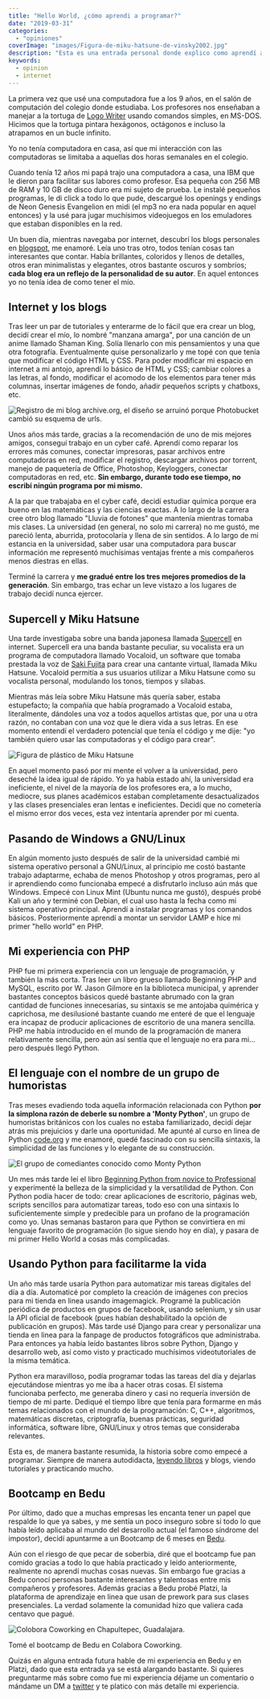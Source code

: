 ```yaml
---
title: "Hello World, ¿cómo aprendi a programar?"
date: "2019-03-31"
categories: 
  - "opiniones"
coverImage: "images/Figura-de-miku-hatsune-de-vinsky2002.jpg"
description: "Esta es una entrada personal donde explico como aprendí a programar por primera vez, primero en PHP y mis primeros contactos con Python."
keywords:
  - opinion
  - internet
---
```


La primera vez que usé una computadora fue a los 9 años, en el salón de computación del colegio donde estudiaba. Los profesores nos enseñaban a manejar a la tortuga de [Logo Writer](https://www.xataka.com/historia-tecnologica/tortuga-que-nos-enseno-a-programar-historia-logo-primer-lenguaje-programacion-disenado-para-ninos) usando comandos simples, en MS-DOS. Hicimos que la tortuga pintara hexágonos, octágonos e incluso la atrapamos en un bucle infinito.

Yo no tenía computadora en casa, así que mi interacción con las computadoras se limitaba a aquellas dos horas semanales en el colegio.

Cuando tenía 12 años mi papá trajo una computadora a casa, una IBM que le dieron para facilitar sus labores como profesor. Esa pequeña con 256 MB de RAM y 10 GB de disco duro era mi sujeto de prueba. Le instalé pequeños programas, le di click a todo lo que pude, descargué los openings y endings de Neon Genesis Evangelion en midi (el mp3 no era nada popular en aquel entonces) y la usé para jugar muchísimos videojuegos en los emuladores que estaban disponibles en la red.

Un buen día, mientras navegaba por internet, descubrí los blogs personales en [blogspot](https://www.blogger.com), me enamoré. Leía uno tras otro, todos tenían cosas tan interesantes que contar. Había brillantes, coloridos y llenos de detalles, otros eran minimalistas y elegantes, otros bastante oscuros y sombríos; **cada blog era un reflejo de la personalidad de su autor**. En aquel entonces yo no tenía idea de como tener el mío.

## Internet y los blogs

Tras leer un par de tutoriales y enterarme de lo fácil que era crear un blog, decidí crear el mío, lo nombré "manzana amarga", por una canción de un anime llamado Shaman King. Solía llenarlo con mis pensamientos y una que otra fotografía. Eventualmente quise personalizarlo y me topé con que tenía que modificar el código HTML y CSS. Para poder modificar mi espacio en internet a mi antojo, aprendí lo básico de HTML y CSS; cambiar colores a las letras, al fondo, modificar el acomodo de los elementos para tener más columnas, insertar imágenes de fondo, añadir pequeños scripts y chatboxs, etc.

![](images/blog-manzana-amarga.jpg "Registro de mi blog archive.org, el diseño se arruinó porque Photobucket cambió su esquema de urls.")

Unos años más tarde, gracias a la recomendación de uno de mis mejores amigos, conseguí trabajo en un cyber café. Aprendí como reparar los errores más comunes, conectar impresoras, pasar archivos entre computadoras en red, modificar el registro, descargar archivos por torrent, manejo de paquetería de Office, Photoshop, Keyloggers, conectar computadoras en red, etc. **Sin embargo, durante todo ese tiempo, no escribí ningún programa por mi mismo.**

A la par que trabajaba en el cyber café, decidí estudiar química porque era bueno en las matemáticas y las ciencias exactas. A lo largo de la carrera cree otro blog llamado "Lluvia de fotones" que mantenía mientras tomaba mis clases. La universidad (en general, no solo mi carrera) no me gustó, me pareció lenta, aburrida, protocolaría y llena de sin sentidos. A lo largo de mi estancia en la universidad, saber usar una computadora para buscar información me representó muchísimas ventajas frente a mis compañeros menos diestras en ellas.

Terminé la carrera y **me gradué entre los tres mejores promedios de la generación**. Sin embargo, tras echar un leve vistazo a los lugares de trabajo decidí nunca ejercer.

## Supercell y Miku Hatsune

Una tarde investigaba sobre una banda japonesa llamada [Supercell](https://www.supercell.jp/english.html) en internet. Supercell era una banda bastante peculiar, su vocalista era un programa de computadora llamado Vocaloid, un software que tomaba prestada la voz de [Saki Fujita](https://es.wikipedia.org/wiki/Saki_Fujita) para crear una cantante virtual, llamada Miku Hatsune. Vocaloid permitía a sus usuarios utilizar a Miku Hatsune como su vocalista personal, modulando los tonos, tiempos y sílabas.

Mientras más leía sobre Miku Hatsune más quería saber, estaba estupefacto; la compañía que había programado a Vocaloid estaba, literalmente, dándoles una voz a todos aquellos artistas que, por una u otra razón, no contaban con una voz que le diera vida a sus letras. En ese momento entendí el verdadero potencial que tenía el código y me dije: "yo también quiero usar las computadoras y el código para crear".

![Figura de plástico de Miku Hatsune](images/FiguraDeMikuHatsune.jpg "Figura de plástico de Miku Hatsune. Créditos de la imagen a 南menghua https://pixabay.com/es/users/%E5%8D%97menghua-19298964/ ")


En aquel momento pasó por mi mente el volver a la universidad, pero deseché la idea igual de rápido. Yo ya había estado ahí, la universidad era ineficiente, el nivel de la mayoría de los profesores era, a lo mucho, mediocre, sus planes académicos estaban completamente desactualizados y las clases presenciales eran lentas e ineficientes. Decidí que no cometería el mismo error dos veces, esta vez intentaría aprender por mi cuenta.

## Pasando de Windows a GNU/Linux

En algún momento justo después de salir de la universidad cambié mi sistema operativo personal a GNU/Linux, al principio me costó bastante trabajo adaptarme, echaba de menos Photoshop y otros programas, pero al ir aprendiendo como funcionaba empecé a disfrutarlo incluso aún más que Windows. Empecé con Linux Mint (Ubuntu nunca me gustó), después probé Kali un año y terminé con Debian, el cual uso hasta la fecha como mi sistema operativo principal. Aprendí a instalar programas y los comandos básicos. Posteriormente aprendí a montar un servidor LAMP e hice mi primer "hello world" en PHP.

## Mi experiencia con PHP

PHP fue mi primera experiencia con un lenguaje de programación, y también la más corta. Tras leer un libro grueso llamado Beginning PHP and MySQL, escrito por W. Jason Gilmore en la biblioteca municipal, y aprender bastantes conceptos básicos quedé bastante abrumado con la gran cantidad de funciones innecesarias, su sintaxis se me antojaba quimérica y caprichosa, me desilusioné bastante cuando me enteré de que el lenguaje era incapaz de producir aplicaciones de escritorio de una manera sencilla. PHP me había introducido en el mundo de la programación de manera relativamente sencilla, pero aún así sentía que el lenguaje no era para mi... pero después llegó Python.

## El lenguaje con el nombre de un grupo de humoristas

Tras meses evadiendo toda aquella información relacionada con Python **por la simplona razón de deberle su nombre a 'Monty Python'**, un grupo de humoristas británicos con los cuales no estaba familiarizado, decidí dejar atrás mis prejuicios y darle una oportunidad. Me apunté al curso en linea de Python [code.org](https://code.org/) y me enamoré, quedé fascinado con su sencilla sintaxis, la simplicidad de las funciones y lo elegante de su construcción.

![El grupo de comediantes conocido como Monty Python](images/ElGrupoDeComediantesMontyPython.jpg "Fotografía del grupo de comediantes conocido como Monthy Python, del cual toma su nombre el lenguaje de programación.")

Un mes más tarde leí el libro [Beginning Python from novice to Professional](/aprender-python-desde-cero-resena-de-beginning-python/) y experimenté la belleza de la simplicidad y la versatilidad de Python. Con Python podía hacer de todo: crear aplicaciones de escritorio, páginas web, scripts sencillos para automatizar tareas, todo eso con una sintaxis lo suficientemente simple y predecible para un profano de la programación como yo. Unas semanas bastaron para que Python se convirtiera en mi lenguaje favorito de programación (lo sigue siendo hoy en día), y pasara de mi primer Hello World a cosas más complicadas.

## Usando Python para facilitarme la vida

Un año más tarde usaría Python para automatizar mis tareas digitales del día a día. Automaticé por completo la creación de imágenes con precios para mi tienda en linea usando imagemagick. Programé la publicación periódica de productos en grupos de facebook, usando selenium, y sin usar la API oficial de facebook (pues habían deshabilitado la opción de publicación en grupos). Más tarde usé Django para crear y personalizar una tienda en linea para la fanpage de productos fotográficos que administraba. Para entonces ya había leído bastantes libros sobre Python, Django y desarrollo web, así como visto y practicado muchísimos videotutoriales de la misma temática.

Python era maravilloso, podía programar todas las tareas del día y dejarlas ejecutándose mientras yo me iba a hacer otras cosas. El sistema funcionaba perfecto, me generaba dinero y casi no requería inversión de tiempo de mi parte. Dediqué el tiempo libre que tenía para formarme en más temas relacionados con el mundo de la programación: C, C++, algoritmos, matemáticas discretas, criptografía, buenas prácticas, seguridad informática, software libre, GNU/Linux y otros temas que consideraba relevantes.

Esta es, de manera bastante resumida, la historia sobre como empecé a programar. Siempre de manera autodidacta, [leyendo libros](/pages/libros-que-he-leido-y-resenas) y blogs, viendo tutoriales y practicando mucho.

## Bootcamp en Bedu

Por último, dado que a muchas empresas les encanta tener un papel que respalde lo que ya sabes, y me sentía un poco inseguro sobre si todo lo que había leído aplicaba al mundo del desarrollo actual (el famoso síndrome del impostor), decidí apuntarme a un Bootcamp de 6 meses en [Bedu](https://bedu.org).

Aún con el riesgo de que pecar de soberbia, diré que el bootcamp fue pan comido gracias a todo lo que había practicado y leído anteriormente, realmente no aprendí muchas cosas nuevas. Sin embargo fue gracias a Bedu conocí personas bastante interesantes y talentosas entre mis compañeros y profesores. Además gracias a Bedu probé Platzi, la plataforma de aprendizaje en linea que usan de prework para sus clases presenciales. La verdad solamente la comunidad hizo que valiera cada centavo que pagué.

![Colobora Coworking en Chapultepec, Guadalajara.](images/ColaboraCoworking.jpg "Imagen tomada del sitio web de Colabora.")

Tomé el bootcamp de Bedu en Colabora Coworking. 

Quizás en alguna entrada futura hable de mi experiencia en Bedu y en Platzi, dado que esta entrada ya se está alargando bastante. Si quieres preguntarme más sobre como fue mi experiencia déjame un comentario o mándame un DM a [twitter](https://twitter.com/hello_wired) y te platico con más detalle mi experiencia.

